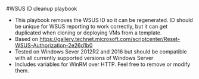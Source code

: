 #WSUS ID cleanup playbook
* This playbook removes the WSUS ID so it can be regenerated. ID should be unique for WSUS reporting to work correctly, but it can get duplicated when cloning or deploying VMs from a template. 
* Based on https://gallery.technet.microsoft.com/scriptcenter/Reset-WSUS-Authorization-2e26d1b0
* Tested on Windows Sever 2012R2 and 2016 but should be compatible with all currently supported versions of Windows Server
* Includes variables for WinRM over HTTP. Feel free to remove or modify them.
